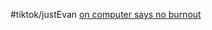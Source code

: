 #tiktok/justEvan  [on computer says no burnout](https://www.tiktok.com/@evan.just.ev4n/video/6911515825316891909)